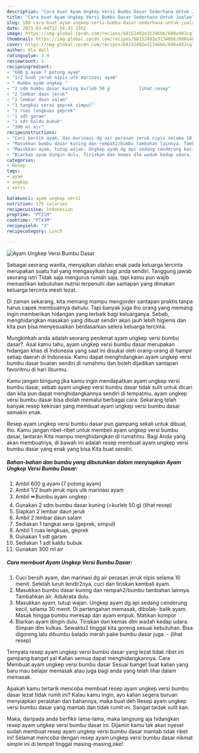 ```yaml
---
description: "Cara buat Ayam Ungkep Versi Bumbu Dasar Sederhana Untuk Jualan"
title: "Cara buat Ayam Ungkep Versi Bumbu Dasar Sederhana Untuk Jualan"
slug: 168-cara-buat-ayam-ungkep-versi-bumbu-dasar-sederhana-untuk-jualan
date: 2021-03-04T12:56:33.155Z
image: https://img-global.cpcdn.com/recipes/b8152492e31346b6/680x482cq70/ayam-ungkep-versi-bumbu-dasar-foto-resep-utama.jpg
thumbnail: https://img-global.cpcdn.com/recipes/b8152492e31346b6/680x482cq70/ayam-ungkep-versi-bumbu-dasar-foto-resep-utama.jpg
cover: https://img-global.cpcdn.com/recipes/b8152492e31346b6/680x482cq70/ayam-ungkep-versi-bumbu-dasar-foto-resep-utama.jpg
author: Ola Hall
ratingvalue: 3.9
reviewcount: 3
recipeingredient:
- "600 g ayam 7 potong ayam"
- "1/2 buah jeruk nipis utk marinasi ayam"
- " Bumbu ayam ungkep "
- "2 sdm bumbu dasar kuning kurleb 50 g           lihat resep"
- "2 lembar daun jeruk"
- "2 lembar daun salam"
- "1 tangkai serai geprek simpul"
- "1 ruas lengkuas geprek"
- "1 sdt garam"
- "1 sdt kaldu bubuk"
- "300 ml air"
recipeinstructions:
- "Cuci bersih ayam, dan marinasi dg air perasan jeruk nipis selama 10 menit. Setelah luruh lendir2nya, cuci dan tiriskan kembali ayam."
- "Masukkan bumbu dasar kuning dan rempah2/bumbu tambahan lainnya. Tambahkan air. Adukrata dulu."
- "Masukkan ayam, tutup wajan. Ungkep ayam dg api sedang cenderung kecil, selama 30 menit. Di pertengahan memasak, dibolak- balik ayam. Masak hingga bumbu meresap dan ayam empuk. Matikan kompor"
- "Biarkan ayam dingin dulu. Tiriskan dan kemas dlm wadah kedap udara. Simpan dlm kulkas. Sewaktu2 tinggal kita goreng sesuai kebutuhan. Bisa digoreng lalu dibumbu balado merah pake bumbu dasar juga.           (lihat resep)"
categories:
- Resep
tags:
- ayam
- ungkep
- versi

katakunci: ayam ungkep versi 
nutrition: 175 calories
recipecuisine: Indonesian
preptime: "PT21M"
cooktime: "PT43M"
recipeyield: "3"
recipecategory: Lunch

---
```



![Ayam Ungkep Versi Bumbu Dasar](https://img-global.cpcdn.com/recipes/b8152492e31346b6/680x482cq70/ayam-ungkep-versi-bumbu-dasar-foto-resep-utama.jpg)

Sebagai seorang wanita, menyajikan olahan enak pada keluarga tercinta merupakan suatu hal yang mengasyikan bagi anda sendiri. Tanggung jawab seorang istri Tidak saja mengurus rumah saja, tapi kamu pun wajib memastikan kebutuhan nutrisi terpenuhi dan santapan yang dimakan keluarga tercinta mesti lezat.

Di zaman  sekarang, kita memang mampu mengorder santapan praktis tanpa harus capek membuatnya dahulu. Tapi banyak juga lho orang yang memang ingin memberikan hidangan yang terbaik bagi keluarganya. Sebab, menghidangkan masakan yang dibuat sendiri akan jauh lebih higienis dan kita pun bisa menyesuaikan berdasarkan selera keluarga tercinta. 



Mungkinkah anda adalah seorang penikmat ayam ungkep versi bumbu dasar?. Asal kamu tahu, ayam ungkep versi bumbu dasar merupakan hidangan khas di Indonesia yang saat ini disukai oleh orang-orang di hampir setiap daerah di Indonesia. Kamu dapat menghidangkan ayam ungkep versi bumbu dasar buatan sendiri di rumahmu dan boleh dijadikan santapan favoritmu di hari liburmu.

Kamu jangan bingung jika kamu ingin mendapatkan ayam ungkep versi bumbu dasar, sebab ayam ungkep versi bumbu dasar tidak sulit untuk dicari dan kita pun dapat menghidangkannya sendiri di tempatmu. ayam ungkep versi bumbu dasar bisa diolah memalui berbagai cara. Sekarang telah banyak resep kekinian yang membuat ayam ungkep versi bumbu dasar semakin enak.

Resep ayam ungkep versi bumbu dasar pun gampang sekali untuk dibuat, lho. Kamu jangan ribet-ribet untuk membeli ayam ungkep versi bumbu dasar, lantaran Kita mampu menghidangkan di rumahmu. Bagi Anda yang akan membuatnya, di bawah ini adalah resep membuat ayam ungkep versi bumbu dasar yang enak yang bisa Kita buat sendiri.

<!--inarticleads1-->

##### Bahan-bahan dan bumbu yang dibutuhkan dalam menyiapkan Ayam Ungkep Versi Bumbu Dasar:

1. Ambil 600 g ayam (7 potong ayam)
1. Ambil 1/2 buah jeruk nipis utk marinasi ayam
1. Ambil  ⏩Bumbu ayam ungkep :
1. Gunakan 2 sdm bumbu dasar kuning (=kurleb 50 g)           (lihat resep)
1. Siapkan 2 lembar daun jeruk
1. Ambil 2 lembar daun salam
1. Sediakan 1 tangkai serai (geprek, simpul)
1. Ambil 1 ruas lengkuas, geprek
1. Gunakan 1 sdt garam
1. Sediakan 1 sdt kaldu bubuk
1. Gunakan 300 ml air




<!--inarticleads2-->

##### Cara membuat Ayam Ungkep Versi Bumbu Dasar:

1. Cuci bersih ayam, dan marinasi dg air perasan jeruk nipis selama 10 menit. Setelah luruh lendir2nya, cuci dan tiriskan kembali ayam.
1. Masukkan bumbu dasar kuning dan rempah2/bumbu tambahan lainnya. Tambahkan air. Adukrata dulu.
1. Masukkan ayam, tutup wajan. Ungkep ayam dg api sedang cenderung kecil, selama 30 menit. Di pertengahan memasak, dibolak- balik ayam. Masak hingga bumbu meresap dan ayam empuk. Matikan kompor
1. Biarkan ayam dingin dulu. Tiriskan dan kemas dlm wadah kedap udara. Simpan dlm kulkas. Sewaktu2 tinggal kita goreng sesuai kebutuhan. Bisa digoreng lalu dibumbu balado merah pake bumbu dasar juga. -           (lihat resep)




Ternyata resep ayam ungkep versi bumbu dasar yang lezat tidak ribet ini gampang banget ya! Kalian semua dapat menghidangkannya. Cara Membuat ayam ungkep versi bumbu dasar Sesuai banget buat kalian yang baru mau belajar memasak atau juga bagi anda yang telah lihai dalam memasak.

Apakah kamu tertarik mencoba membuat resep ayam ungkep versi bumbu dasar lezat tidak rumit ini? Kalau kamu ingin, ayo kalian segera buruan menyiapkan peralatan dan bahannya, maka buat deh Resep ayam ungkep versi bumbu dasar yang mantab dan tidak rumit ini. Sangat taidak sulit kan. 

Maka, daripada anda berfikir lama-lama, maka langsung aja hidangkan resep ayam ungkep versi bumbu dasar ini. Dijamin kamu tak akan nyesel sudah membuat resep ayam ungkep versi bumbu dasar mantab tidak ribet ini! Selamat mencoba dengan resep ayam ungkep versi bumbu dasar nikmat simple ini di tempat tinggal masing-masing,oke!.


